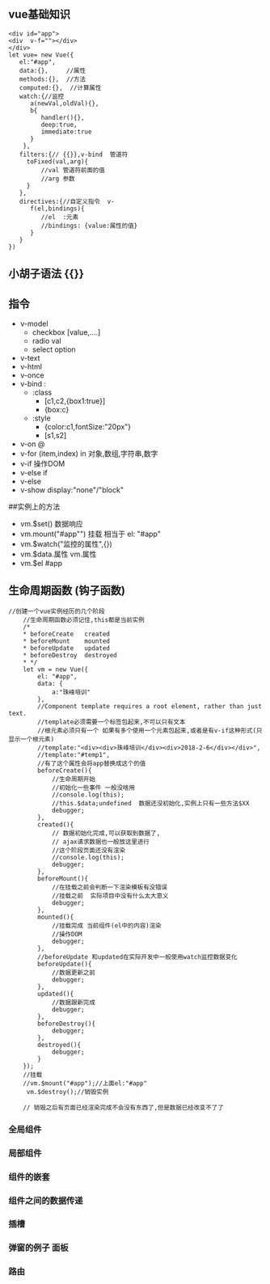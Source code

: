 ## vue基础知识
```
<div id="app">
<div  v-f=""></div>
</div>
let vue= new Vue({
   el:"#app",
   data:{},     //属性
   methods:{},  //方法
   computed:{},  //计算属性
   watch:{//监控
      a(newVal,oldVal){},
      b{
         handler(){},
         deep:true,
         immediate:true
      }
    },     
   filters:{// {{}},v-bind  管道符
     toFixed(val,arg){
         //val 管道符前面的值
         //arg 参数
     }
   },
   directives:{//自定义指令  v-
      f(el,bindings){
         //el  :元素
         //bindings: {value:属性的值}
      }
   }
})

```

## 小胡子语法 {{}}
## 指令
- v-model
  - checkbox  [value,....]
  - radio  val
  - select option
- v-text
- v-html
- v-once
- v-bind :
  - :class
    - [c1,c2,{box1:true}]
    - {box:c}
  - :style
    - {color:c1,fontSize:"20px"}
    - [s1,s2]
- v-on  @
- v-for (item,index) in 对象,数组,字符串,数字
- v-if   操作DOM
- v-else if
- v-else
- v-show display:"none"/"block"

##实例上的方法
- vm.$set()  数据响应
- vm.mount("#app"")  挂载 相当于 el: "#app"
- vm.$watch("监控的属性",{})
- vm.$data.属性   vm.属性
- vm.$el  #app


## 生命周期函数 (钩子函数)
```
//创建一个vue实例经历的几个阶段
    //生命周期函数必须记住,this都是当前实例
    /*
    * beforeCreate   created
    * beforeMount    mounted
    * beforeUpdate   updated
    * beforeDestroy  destroyed
    * */
    let vm = new Vue({
        el: "#app",
        data: {
            a:"珠峰培训"
        },
        //Component template requires a root element, rather than just text.
        //template必须需要一个标签包起来,不可以只有文本
        //根元素必须只有一个 如果有多个使用一个元素包起来,或者是有v-if这种形式(只显示一个根元素)
        //template:"<div><div>珠峰培训</div><div>2018-2-6</div></div>",
        //template:"#temp1",
        //有了这个属性会将app替换成这个的值
        beforeCreate(){
            //生命周期开始
            //初始化一些事件 一般没啥用
            //console.log(this);
            //this.$data;undefined  数据还没初始化,实例上只有一些方法$XX
            debugger;
        },
        created(){
            // 数据初始化完成,可以获取到数据了,
            // ajax请求数据也一般放这里进行
            //这个阶段页面还没有渲染
            //console.log(this);
            debugger;
        },
        beforeMount(){
            //在挂载之前会判断一下渲染模板有没错误
            //挂载之前  实际项目中没有什么太大意义
            debugger;
        },
        mounted(){
            //挂载完成 当前组件(el中的内容)渲染
            //操作DOM
            debugger;
        },
        //beforeUpdate 和updated在实际开发中一般使用watch监控数据变化
        beforeUpdate(){
            //数据更新之前
            debugger;
        },
        updated(){
            //数据跟新完成
            debugger;
        },
        beforeDestroy(){
            debugger;
        },
        destroyed(){
            debugger;
        }
    });
    //挂载
    //vm.$mount("#app");//上面el:"#app"
     vm.$destroy();//销毁实例

    // 销毁之后有页面已经渲染完成不会没有东西了,但是数据已经改变不了了
```


### 全局组件
### 局部组件
### 组件的嵌套
### 组件之间的数据传递 
### 插槽
### 弹窗的例子  面板
### 路由